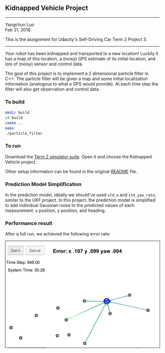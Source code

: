 ## Kidnapped Vehicle Project
---
Yangchun Luo<br>
Feb 21, 2018

This is the assignment for Udacity's Self-Driving Car Term 2 Project 3.

---
Your robot has been kidnapped and transported to a new location! Luckily it has a map of this location, a (noisy) GPS estimate of its initial location, and lots of (noisy) sensor and control data.

The goal of this project is to implement a 2 dimensional particle filter in C++. The particle filter will be given a map and some initial localization information (analogous to what a GPS would provide). At each time step the filter will also get observation and control data.

### To build

```bash
mkdir build
cd build
cmake ..
make
./particle_filter
```

### To run

Download the [Term 2 simulator suite](https://github.com/udacity/self-driving-car-sim/releases). Open it and choose the Kidnapped Vehicle project.

Other setup information can be found in the original [README](README-orig.md) file.

### Prediction Model Simplification

In the prediction model, ideally we should've used `std_a` and `std_yaw_rate`, similar to the UKF project. In this project, the prediction model is simplified to add individual Gaussian noise to the predicted values of each measurement: x position, y position, and heading.

### Performance result

After a full run, we achieved the following error rate:

<img src="result.jpg" border=1/>



